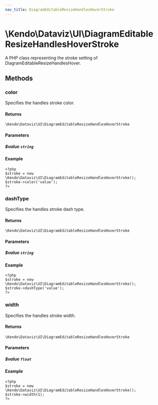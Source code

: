 ```yaml
---
nav_title: DiagramEditableResizeHandlesHoverStroke
---
```


# \Kendo\Dataviz\UI\DiagramEditableResizeHandlesHoverStroke

A PHP class representing the stroke setting of DiagramEditableResizeHandlesHover.


## Methods

### color
Specifies the handles stroke color.

#### Returns
`\Kendo\Dataviz\UI\DiagramEditableResizeHandlesHoverStroke`

#### Parameters

##### $value `string`



#### Example 
    <?php
    $stroke = new \Kendo\Dataviz\UI\DiagramEditableResizeHandlesHoverStroke();
    $stroke->color('value');
    ?>

### dashType
Specifies the handles stroke dash type.

#### Returns
`\Kendo\Dataviz\UI\DiagramEditableResizeHandlesHoverStroke`

#### Parameters

##### $value `string`



#### Example 
    <?php
    $stroke = new \Kendo\Dataviz\UI\DiagramEditableResizeHandlesHoverStroke();
    $stroke->dashType('value');
    ?>

### width
Specifies the handles stroke width.

#### Returns
`\Kendo\Dataviz\UI\DiagramEditableResizeHandlesHoverStroke`

#### Parameters

##### $value `float`



#### Example 
    <?php
    $stroke = new \Kendo\Dataviz\UI\DiagramEditableResizeHandlesHoverStroke();
    $stroke->width(1);
    ?>

